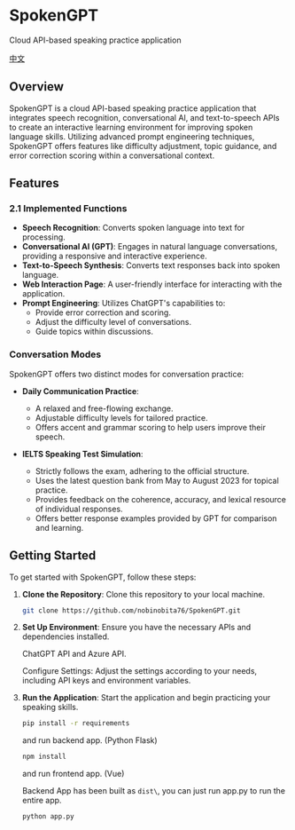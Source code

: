 # SpokenGPT
Cloud API-based speaking practice application

[中文](https://github.com/butemp/SpokenGPT/blob/main/readme_cn.md)

## Overview

SpokenGPT is a cloud API-based speaking practice application that integrates speech recognition, conversational AI, and text-to-speech APIs to create an interactive learning environment for improving spoken language skills. Utilizing advanced prompt engineering techniques, SpokenGPT offers features like difficulty adjustment, topic guidance, and error correction scoring within a conversational context.

## Features

### 2.1 Implemented Functions

- **Speech Recognition**: Converts spoken language into text for processing.
- **Conversational AI (GPT)**: Engages in natural language conversations, providing a responsive and interactive experience.
- **Text-to-Speech Synthesis**: Converts text responses back into spoken language.
- **Web Interaction Page**: A user-friendly interface for interacting with the application.
- **Prompt Engineering**: Utilizes ChatGPT's capabilities to:
  - Provide error correction and scoring.
  - Adjust the difficulty level of conversations.
  - Guide topics within discussions.

### Conversation Modes

SpokenGPT offers two distinct modes for conversation practice:

- **Daily Communication Practice**:
  - A relaxed and free-flowing exchange.
  - Adjustable difficulty levels for tailored practice.
  - Offers accent and grammar scoring to help users improve their speech.

- **IELTS Speaking Test Simulation**:
  - Strictly follows the exam, adhering to the official structure.
  - Uses the latest question bank from May to August 2023 for topical practice.
  - Provides feedback on the coherence, accuracy, and lexical resource of individual responses.
  - Offers better response examples provided by GPT for comparison and learning.

## Getting Started

To get started with SpokenGPT, follow these steps:

1. **Clone the Repository**: Clone this repository to your local machine.
   ```bash
   git clone https://github.com/nobinobita76/SpokenGPT.git
   ```

2. **Set Up Environment**: Ensure you have the necessary APIs and dependencies installed.
   
   ChatGPT API and Azure API.

   Configure Settings: Adjust the settings according to your needs, including API keys and environment variables.

4. **Run the Application**: Start the application and begin practicing your speaking skills.
   ```bash
   pip install -r requirements
   ```
   and run backend app. (Python Flask)
   ```bash
   npm install
   ```
   and run frontend app. (Vue)
   
   Backend App has been built as `dist\`, you can just run app.py to run the entire app.
   ```bash
   python app.py
   ```
